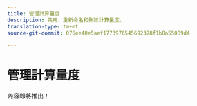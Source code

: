 ```yaml
---
title: 管理計算量度
description: 共用、重新命名和刪除計算量度。
translation-type: tm+mt
source-git-commit: 076ee40e5aef1773976545692378f1b8a55089d4

---
```



# 管理計算量度

內容即將推出！
